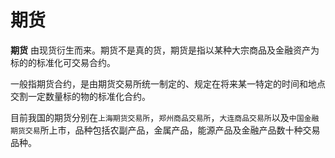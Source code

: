 # 期货

**期货** 由现货衍生而来。期货不是真的货，期货是指以某种大宗商品及金融资产为标的的标准化可交易合约。

一般指期货合约，是由期货交易所统一制定的、规定在将来某一特定的时间和地点交割一定数量标的物的标准化合约。

目前我国的期货分别在`上海期货交易所`，`郑州商品交易所`，`大连商品交易所`以及`中国金融期货交易`所上市，品种包括农副产品，金属产品，能源产品及金融产品数十种交易品种。
